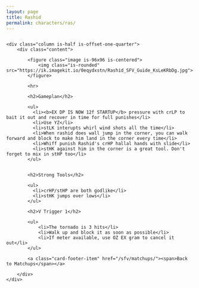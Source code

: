 ```yaml
---
layout: page
title: Rashid
permalink: characters/ras/
---
```


<div class="columns is-multiline">

    <div class="column is-half is-offset-one-quarter">
        <div class="content">

            <figure class="image is-96x96 is-centered">
                <img class="is-rounded" src="https://ik.imagekit.io/0eqydxstn/Rashid_SFV_Guide_KsLeKRbDg.jpg">
            </figure>
            
            <hr>

            <h2>Gameplan</h2>
          
            <ul>
              <li><b>EX DP IS NOW 12f STARTUP</b> pressure with crLP to bait it out and recover in time for full punishes</li>
              <li>Use YZ</li>
              <li>stLK interupts whirl wind shots all the time</li>
              <li>When rashid does wall jump in the corner, you can walk forward and block to make him land in the corner every time</li>
              <li>Whiff punish Rashid's crHP hallal hands with slide</li>
              <li>stHK against him in the corner is a great tool. Don't forget to mix in stHP too</li>
            </ul>


            <h2>Strong Tools</h2>
          
            <ul>
              <li>crHP/stHP are both godlike</li>
              <li>stHK jumps over lows</li>
            </ul>
            
            <h2>V Trigger 1</h2>
            
            <ul>
                <li>The tornado is 3 hits</li>
                <li>Walk up and block it as soon as possible</li>
                <li>If meter available, use OZ EX gram to cancel it out</li>
            </ul>

            <a class="card-footer-item" href="/sfv/matchups/"><span>Back to Matchups</span></a>
            
        </div>
    </div>
    
</div>
